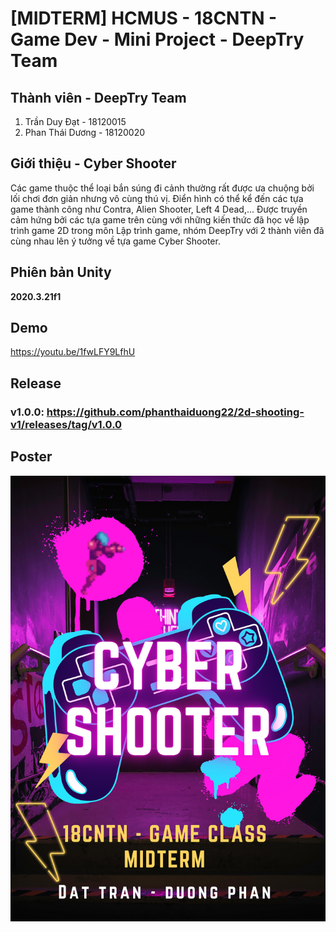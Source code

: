 # [MIDTERM] HCMUS - 18CNTN - Game Dev - Mini Project - DeepTry Team

## Thành viên - DeepTry Team
1. Trần Duy Đạt - 18120015
2. Phan Thái Dương - 18120020

## Giới thiệu - Cyber Shooter
Các game thuộc thể loại bắn súng đi cảnh thường rất được ưa chuộng bởi lối chơi đơn giản nhưng vô cùng thú vị. Điển hình có thể kể đến các tựa game thành công như Contra, Alien Shooter, Left 4 Dead,... Được truyền cảm hứng bởi các tựa game trên cùng với những kiến thức đã học về lập trình game 2D trong môn Lập trình game, nhóm DeepTry với 2 thành viên đã cùng nhau lên ý tưởng về tựa game Cyber Shooter.

## Phiên bản Unity
**2020.3.21f1**

## Demo
https://youtu.be/1fwLFY9LfhU

## Release
### v1.0.0: https://github.com/phanthaiduong22/2d-shooting-v1/releases/tag/v1.0.0

## Poster
![alt text](https://github.com/phanthaiduong22/2d-shooting-v1/blob/master/poster.png)
